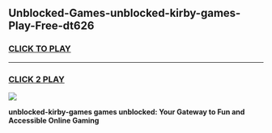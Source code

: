 
## Unblocked-Games-unblocked-kirby-games-Play-Free-dt626
<h3>
<a href="https://premium76.site?title=unblocked-kirby-games&ref=19M">CLICK TO PLAY</a></h3>
<hr>

<h3>
<a href="https://premium76.site?title=unblocked-kirby-games&ref=19M">CLICK 2 PLAY</a>
  
</h3>

<a href="https://premium76.site?title=unblocked-kirby-games&ref=19M"><img src="https://clearcache.store/games.png"></a>


**unblocked-kirby-games games unblocked: Your Gateway to Fun and Accessible Online Gaming**
